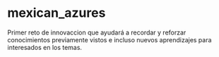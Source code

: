 # mexican_azures
Primer reto de innovaccion que ayudará a recordar y reforzar conocimientos previamente vistos e incluso nuevos aprendizajes para interesados en los temas. 
